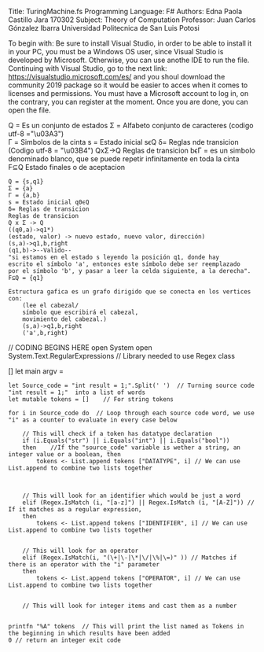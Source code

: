 Title: TuringMachine.fs Programming Language: F\# Authors: Edna Paola
Castillo Jara 170302 Subject: Theory of Computation Professor: Juan
Carlos Gónzalez Ibarra Universidad Politecnica de San Luis Potosi

To begin with: Be sure to install Visual Studio, in order to be able to
install it in your PC, you must be a Windows OS user, since Visual
Studio is developed by Microsoft. Otherwise, you can use anothe IDE to
run the file. Continuing with Visual Studio, go to the next link:
https://visualstudio.microsoft.com/es/ and you shoul download the
community 2019 package so it would be easier to acces when it comes to
licenses and permissions. You must have a Microsoft account to log in,
on the contrary, you can register at the moment. Once you are done, you
can open the file.

Q = Es un conjunto de estados
    Σ = Alfabeto conjunto de caracteres (codigo utf-8 ="\u03A3")	
    Γ = Simbolos de la cinta
    s = Estado inicial sϵQ
    δ= Reglas nde transicion (Codigo utf-8 = "\u03B4")
    QxΣ->Q Reglas de transicion
    bϵΓ = es un simbolo denominado blanco, que se puede repetir 
          infinitamente en toda la cinta 
    F⊆Q Estado finales o de aceptacion
    
    Q = {s,q1}
    Σ = {a}	
    Γ = {a,b}
    s = Estado inicial q0ϵQ
    δ= Reglas de transicion 
    Reglas de transicion
    Q x Σ -> Q
    ((q0,a)->q1*)
    (estado, valor) -> nuevo estado, nuevo valor, dirección)
    (s,a)->q1,b,right
    (q1,b)->--Valido--
    "si estamos en el estado s leyendo la posición q1, donde hay 
    escrito el símbolo 'a', entonces este símbolo debe ser reemplazado 
    por el símbolo 'b', y pasar a leer la celda siguiente, a la derecha".
    F⊆Q = {q1}
    
    Estructura gafica es un grafo dirigido que se conecta en los vertices 
    con:
        (lee el cabezal/
        símbolo que escribirá el cabezal, 
        movimiento del cabezal.)
        (s,a)->q1,b,right
        ('a',b,right)

// CODING BEGINS HERE open System open System.Text.RegularExpressions //
Library needed to use Regex class

[<EntryPoint>] let main argv =

    let Source_code = "int result = 1;".Split(' ')  // Turning source code "int result = 1;"  into a list of words
    let mutable tokens = []    // For string tokens
      
    for i in Source_code do  // Loop through each source code word, we use "i" as a counter to evaluate in every case below

        // This will check if a token has datatype declaration
        if (i.Equals("str") || i.Equals("int") || i.Equals("bool")) 
        then    //If the "source_code" variable is wether a string, an integer value or a boolean, then 
            tokens <- List.append tokens ["DATATYPE", i] // We can use List.append to combine two lists together
        
        
        
        // This will look for an identifier which would be just a word
        elif (Regex.IsMatch (i, "[a-z]") || Regex.IsMatch (i, "[A-Z]")) // If it matches as a regular expression,
        then
            tokens <- List.append tokens ["IDENTIFIER", i] // We can use List.append to combine two lists together


        // This will look for an operator
        elif (Regex.IsMatch(i, "(\+|\-|\*|\/|\%|\=)" )) // Matches if there is an operator with the "i" parameter
        then 
            tokens <- List.append tokens ["OPERATOR", i] // We can use List.append to combine two lists together


        // This will look for integer items and cast them as a number


    printfn "%A" tokens  // This will print the list named as Tokens in the beginning in which results have been added
    0 // return an integer exit code
